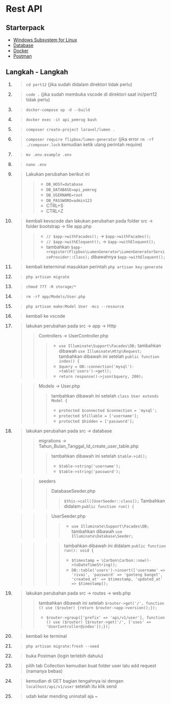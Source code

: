 # Rest API

## Starterpack
- [Windows Subsystem for Linux](https://www.microsoft.com/store/productId/9PDXGNCFSCZV)
- [Database](https://github.com/teamanubot/bhs_pemrograman/tree/main/pert12)
- [Docker](https://www.docker.com/products/docker-desktop)
- [Postman](https://www.postman.com/downloads)


## Langkah - Langkah
1. > `cd pert12` (jika sudah didalam direktori tidak perlu)
2. > `code .` (jika sudah membuka vscode di direktori saat ini/pert12 tidak perlu)
3. > `docker-compose up -d --build`
4. > `docker exec -it api_pemrog bash`
5. > `composer create-project laravel/lumen .`
6. > `composer require flipbox/lumen-generator` (jika error `rm -rf ./composer.lock` kemudian ketik ulang perintah require)
7. > `mv .env.example .env`
8. > `nano .env`
9. > Lakukan perubahan berikut ini
   >> - `DB_HOST=database`
   >> - `DB_DATABASE=api_pemrog`
   >> - `DB_USERNAME=root`
   >> - `DB_PASSWORD=admin123`
   >> - CTRL+S
   >> - CTRL+Z
10. > kembali kevscode dan lakukan perubahan pada folder src -> folder bootstrap -> file app.php
    >> - `// $app->withFacades();` -> `$app->withFacades();`
    >> - `// $app->withEloquent();` -> `$app->withEloquent();`
    >> - tambahkan `$app->register(Flipbox\LumenGenerator\LumenGeneratorServiceProvider::Class);` dibawahnya `$app->withEloquent();`
11. > kembali keterminal masukkan perintah `php artisan key:generate`
12. > `php artisan migrate`
13. > `chmod 777 -R storage/*`
14. > `rm -rf app/Models/User.php`
15. > `php artisan make:Model User -mcs --resource`
16. > kembali ke vscode
17. > lakukan perubahan pada src -> app -> Http
    >> Controllers -> UserController.php
    >>> - `use Illuminate\Support\Facades\DB;` tambahkan dibawah `use Illuminate\Http\Request;`<br>
    >>> tambahkan dibawah ini setelah `public function index() {`
    >>> - `$query = DB::connection('mysql')->table('users')->get();`
    >>> - `return response()->json($query, 200);`
    
    >> Models -> User.php
    >>> tambahkan dibawah ini setelah `class User extends Model {`
    >>> - `protected $connected $connection = 'mysql';`
    >>> - `protected $fillable = ['username'];`
    >>> - `protected $hidden = ['password'];`
18. > lakukan perubahan pada src -> database
    >> migrations -> Tahun_Bulan_Tanggal_Id_create_user_table.php
    >>> tambahkan dibawah ini setelah `$table->id();`
    >>> - `$table->string('username');`
    >>> - `$table->string('password');`<br>
    
    >> seeders<br>
    >>> DatabaseSeeder.php<br>
    >>>> `$this->call([UserSeeder::class]);` Tambahkan didalam `public function run() {`<br>

    >>> UserSeeder.php<br>
    >>>> - `use Illuminate\Support\Facades\DB;` tambahkan dibawah `use Illuminate\Database\Seeder;`<br>

    >>>> tambahkan dibawah ini didalam `public function run(): void {`
    >>>> - `$timestamp = \Carbon\Carbon::now()->toDateTimeString();`
    >>>> - `DB::table('users')->insert(['username' => 'rivai', 'password' => 'ganteng banget', 'created_at' => $timestamp, 'updated_at' => $timestamp]);`
19. > lakukan perubahan pada src -> routes -> web.php
    >> tambahkan dibawah ini setelah `$router->get('/', function () use ($router) {return $router->app->version();});`
    >> - `$router->group(['prefix' => 'api/v1/user'], function () use ($router) {$router->get('/', ['uses' => 'UserController@index']);});`
20. > kembali ke terminal
21. > `php artisan migrate:fresh --seed`
22. > buka Postman (login terlebih dahulu)
23. > pilih tab Collection kemudian buat folder user lalu add request (namanya bebas)
24. > kemudian di GET bagian tengahnya isi dengan `localhost/api/v1/user` setelah itu klik send
25. > udah kelar mending uninstall aja ~